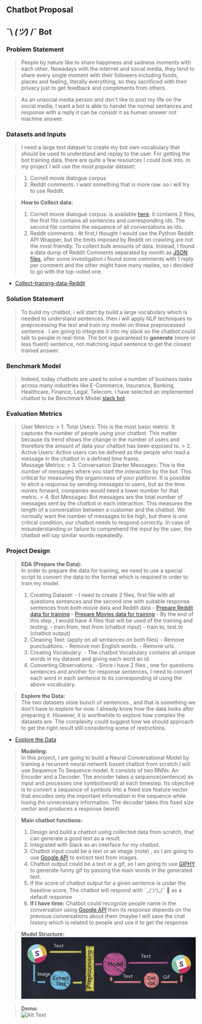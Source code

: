 ## Chatbot Proposal

##  ¯\ _(ツ)_ /¯ Bot

### Problem Statement
> People by nature like to share happiness and sadness moments with each other. Nowadays with the internet and social media, they tend to share every single moment with their followers including foods, places and feeling, literally everything, so they sacrificed with their privacy just to get feedback and compliments from others.  

>As an unsocial media person and don't like to post my life on the social media, I want a bot is able to handel the normal sentances and response with a reply it can be considr it as human answer not machine answer.


### Datasets and Inputs

>I need a large text dataset to create my bot own vocabulary that should be used to understand and replay to the user.
>For getting the bot training data, there are quite a few resources I could look into. In my project I will use the most popular dataset:

> 1. Cornell movie dialogue corpus
> 2. Reddit comments: I want something that is more raw. so i will try to use Reddit.

> **How to Collect data:**
> 1. Cornell movie dialogue corpus: is available [here](https://www.cs.cornell.edu/~cristian/Cornell_Movie-Dialogs_Corpus.html). it contains 2 files, the first file contains all sentences and corresponding ids. The second file contains the sequence of all conversations as ids.
> 2. Reddit comments : At first,I thought I would use the Python Reddit API Wrapper, but the limits imposed by Reddit on crawling are not the most friendly. To collect bulk amounts of data. Instead, I found a data dump of Reddit Comments separated by month as [JSON files](https://files.pushshift.io/reddit/comments/), after some investigation i found some comments with 1 reply per comment and the other might have many replies, so i decided to go with the top-voted one.
  - [Collect-training-data-Reddit](https://git.generalassemb.ly/EsraaMadi/capstone/blob/master/part_02/chatbot/code/Collect-training-data-Reddit.ipynb)


### Solution Statement

>To build my chatbot, i will start by build a large vocabulary which is needed to understand sentences. then i will apply NLP techniques to preprocessing the text and train my model on these preprocessed sentence . I am going to integrate it into my slack so the chatbot could talk to people in real-time.  The bot is guaranteed to **generate** (more or less fluent) sentence, not matching input sentence to get the closest trained answer.

### Benchmark Model

> Indeed, today chatbots are used to solve a number of business tasks across many industries like E-Commerce, Insurance, Banking, Healthcare, Finance, Legal, Telecom.
I have selected an implemented chatbot to be Benchmark Model [slack bot](https://github.com/juliakreutzer/neural-slack-bot)

### Evaluation Metrics
> User Metrics:
    > 1. Total Users: This is the most basic metric. It captures the number of people using your chatbot. This matter because its trend shows the change in the number of users and therefore the amount of data your chatbot has been exposed to.
    > 2.  Active Users: Active users can be defined as the people who read a message in the chatbot in a defined time frame.  
> Message Metrics:
    > 3. Conversation Starter Messages: This is the number of messages where you start the interaction by the bot. This critical for measuring the organicness of your platform. It is possible to elicit a response by sending messages to users, but as the time moves forward, companies would need a lower number for that metric.
    > 4. Bot Messages: Bot messages are the total number of messages sent by the chatbot in each interaction. This measures the length of a conversation between a customer and the chatbot. We normally want the number of messages to be high, but there is one critical condition, our chatbot needs to respond correctly. In case of misunderstanding or failure to comprehend the input by the user, the chatbot will say similar words repeatedly.

### Project Design

>**EDA (Prepare the Data):**<br>
>In order to prepare the data for training, we need to use a special script to convert the data to the format which is required in order to train my model.
>1. Creating Dataset:
    - I need to create 2 files, first file with all questions sentances and the second one with suitable response sentences from both movie data and Reddit data
      - [Prepare Reddit data for training](https://git.generalassemb.ly/EsraaMadi/capstone/blob/master/part_02/chatbot/code/Training-Data-Files-Reddit.ipynb)
      - [Prepare Movies data for training](https://git.generalassemb.ly/EsraaMadi/capstone/blob/master/part_02/chatbot/code/Training-Data-Files-Movies.ipynb)
    - By the end of this step , I would have 4 files that will be used of the training and testing:
        - train.from, test.from (chatbot input)
        - train.to, test.to (chatbot output)<br>
>2. Cleaning Text: (apply on all sentances on both files)
    - Remove punctuations.
    - Remove non English words.
    - Remove urls.<br>
>3. Creating Vocabulary:
    - The chatbot Vocabulary contains all unique words in my dataset and giving each word an id. <br>
>4. Converting Observations:
    - Since i have 2 files , one for questions sentences and another for response sentences, I need to convert each word in each sentence to its corresponding id using the above vocabulary.<br>

>**Explore the Data:**<br>
>The two datasets store bunch of sentences , and that is something we don't have to explore for now. I already know how the data looks after preparing it. However, it is worthwhile to explore how complex the datasets are. The complexity could suggest how we should approach to get the right result still considering some of restrictions.
  - [Explore the Data](https://git.generalassemb.ly/EsraaMadi/capstone/blob/master/part_02/chatbot/code/Explore_Data.ipynb)<br>


>**Modeling:**<br>
>In this project, I am going to build a Neural Conversational Model by training a recurrent neural network based chatbot from scratch.I will use Sequence To Sequence model. It consists of two RNNs: An Encoder and a Decoder. The encoder takes a sequence(sentence) as input and processes one symbol(word) at each timestep. Its objective is to convert a sequence of symbols into a fixed size feature vector that encodes only the important information in the sequence while losing the unnecessary information. The decoder takes this fixed size vector and produces a response (word)<br>


>**Main chatbot functions:**<br>
>1. Design and build a chatbot using collected data from scratch, that can generate a good text as a result.
>2. Integrated with Slack as an interface for my chatbot.
>3. Chatbot input could be a text or an image (note) , so I am going to use [Google API](https://cloud.google.com/vision/) to extract text from images.
> 4. Chatbot output could be a text or a gif, so I am going to use [GIPHY](https://giphy.com/search/funny-photoshoot) to generate funny gif by passing the main words in the generated text.
> 5. If the score of chatbot output for a given sentence is under the baseline score, The chatbot will respond with ¯\_(ツ)_/¯ 🤷 as a default response<br>
> 6. **If I have time:** Chatbot could recognize people name in the conversation using [Google API](https://cloud.google.com/natural-language/) then its response depends on the previous conversations about them (maybe I will save the chat history which is related to people and use it to get the response<br>

>**Model Structure:**<br>
>![alt text](images/model.png "Chatbot Model")


>**Demo:**<br>
>![Alt Text](images/chatbot_gif-min.gif)
